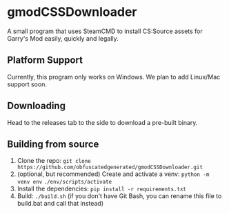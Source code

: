 # gmodCSSDownloader

A small program that uses SteamCMD to install CS:Source assets for Garry's Mod easily, quickly and legally.

## Platform Support

Currently, this program only works on Windows. We plan to add Linux/Mac support soon.

## Downloading

Head to the releases tab to the side to download a pre-built binary.

## Building from source

1. Clone the repo: `git clone https://github.com/obfuscatedgenerated/gmodCSSDownloader.git`
2. (optional, but recommended) Create and activate a venv: `python -m venv env` `./env/scripts/activate`
3. Install the dependencies: `pip install -r requirements.txt`
4. Build: `./build.sh` (if you don't have Git Bash, you can rename this file to build.bat and call that instead)

